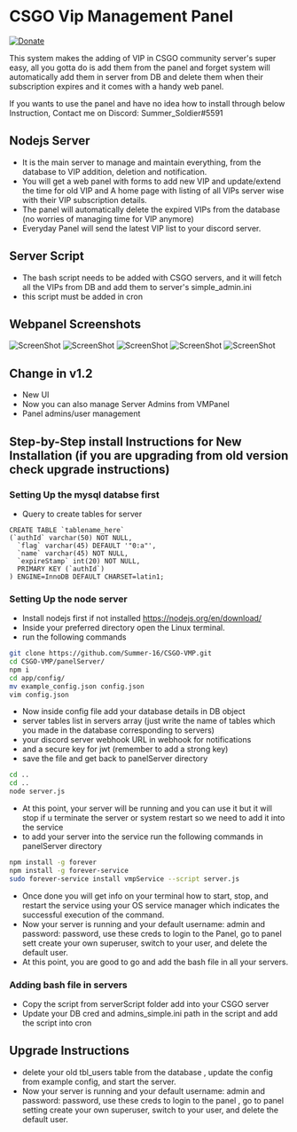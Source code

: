 # CSGO Vip Management Panel
[![Donate](https://img.shields.io/badge/Donate-PayPal-green.svg)](https://www.paypal.me/Shivam169)  

This system makes the adding of VIP in CSGO community server's super easy, all you gotta do is add them from the panel and forget system will automatically add them in server from DB and delete them when their subscription expires and it comes with a handy web panel.

If you wants to use the panel and have no idea how to install through below Instruction, Contact me on Discord: Summer_Soldier#5591

## Nodejs Server
- It is the main server to manage and maintain everything, from the database to VIP addition, deletion and notification.
- You will get a web panel with forms to add new VIP and update/extend the time for old VIP and A home page with listing of all VIPs server wise with their VIP subscription details.
- The panel will automatically delete the expired VIPs from the database (no worries of managing time for VIP anymore)
- Everyday Panel will send the latest VIP list to your discord server.
 

## Server Script
- The bash script needs to be added with CSGO servers, and it will fetch all the VIPs from DB and add them to server's simple_admin.ini 
- this script must be added in cron

## Webpanel Screenshots
![ScreenShot](https://github.com/Summer-16/CSGO-VMP/blob/master/screenshots/VMP1_SS.png)
![ScreenShot](https://github.com/Summer-16/CSGO-VMP/blob/master/screenshots/VMP2_SS.png)
![ScreenShot](https://github.com/Summer-16/CSGO-VMP/blob/master/screenshots/VMP3_SS.png)
![ScreenShot](https://github.com/Summer-16/CSGO-VMP/blob/master/screenshots/VMP4_SS.png)
![ScreenShot](https://github.com/Summer-16/CSGO-VMP/blob/master/screenshots/VMP5_SS.png)

## Change in v1.2
- New UI
- Now you can also manage Server Admins from VMPanel
- Panel admins/user management

## Step-by-Step install Instructions for New Installation (if you are upgrading from old version check upgrade instructions)
### Setting Up the mysql databse first
- Query to create tables for server
```mysql
CREATE TABLE `tablename_here`
(`authId` varchar(50) NOT NULL,
  `flag` varchar(45) DEFAULT '"0:a"',
  `name` varchar(45) NOT NULL,
  `expireStamp` int(20) NOT NULL,
  PRIMARY KEY (`authId`)
) ENGINE=InnoDB DEFAULT CHARSET=latin1;
```

### Setting Up the node server
- Install nodejs first if not installed https://nodejs.org/en/download/
- Inside your preferred directory open the Linux terminal.
- run the following commands
```bash
git clone https://github.com/Summer-16/CSGO-VMP.git
cd CSGO-VMP/panelServer/
npm i
cd app/config/
mv example_config.json config.json
vim config.json
```
- Now inside config file add your database details in DB object
- server tables list in servers array (just write the name of tables which you made in the database corresponding to servers)
- your discord server webhook URL in webhook for notifications
- and a secure key for jwt (remember to add a strong key)
- save the file and get back to panelServer directory
```bash
cd ..
cd ..
node server.js
```
- At this point, your server will be running and you can use it but it will stop if u terminate the server or system restart so we need to add it into the service
- to add your server into the service run the following commands in panelServer directory
```bash
npm install -g forever
npm install -g forever-service
sudo forever-service install vmpService --script server.js
```
- Once done you will get info on your terminal how to start, stop, and restart the service using your OS service manager which indicates the successful execution of the command.
- Now your server is running and your default username: admin and password: password, use these creds to login to the Panel, go to panel sett create your own superuser, switch to your user, and delete the default user.
- At this point, you are good to go and add the bash file in all your servers.

### Adding bash file in servers
- Copy the script from serverScript folder add into your CSGO server 
- Update your DB cred and admins_simple.ini path in the script and add the script into cron

## Upgrade Instructions
- delete your old tbl_users table from the database , update the config from example config, and start the server.
- Now your server is running and your default username: admin and password: password, use these creds to login to the panel , go to panel setting create your own superuser, switch to your user, and delete the default user.